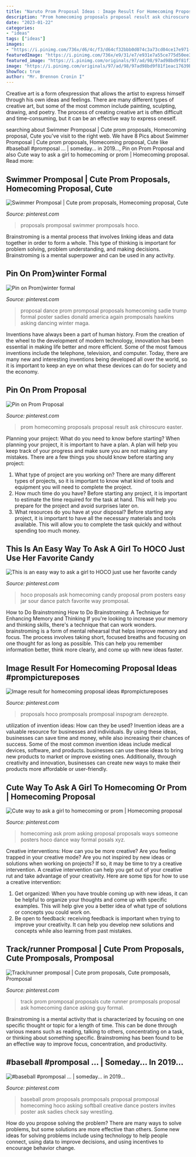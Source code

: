 ```yaml
---
title: "Naruto Prom Proposal Ideas : Image Result For Homecoming Proposal Ideas #prompictureposes"
description: "Prom homecoming proposals proposal result ask chiroscuro easter"
date: "2023-01-22"
categories:
- "ideas"
tags: ["ideas"]
images:
- "https://i.pinimg.com/736x/d6/4c/f3/d64cf32bbb0d074c3a73cd04ce17e971--prom-posals-homecoming-proposal.jpg"
featuredImage: "https://i.pinimg.com/736x/e9/31/e7/e931e7a55ce775d50ee3c9e880aabc14--hoco-proposals-printers.jpg"
featured_image: "https://i.pinimg.com/originals/97/ad/98/97ad98bd9f81f1eac17639b2faf9d6e0.jpg"
image: "https://i.pinimg.com/originals/97/ad/98/97ad98bd9f81f1eac17639b2faf9d6e0.jpg"
ShowToc: true
author: "Mr. Brennon Cronin I"
---
```



Creative art is a form ofexpression that allows the artist to express himself through his own ideas and feelings. There are many different types of creative art, but some of the most common include painting, sculpting, drawing, and poetry. The process of creating creative art is often difficult and time-consuming, but it can be an effective way to express oneself.

	

		
searching about Swimmer Promposal | Cute prom proposals, Homecoming proposal, Cute you've visit to the right web. We have 8 Pics about Swimmer Promposal | Cute prom proposals, Homecoming proposal, Cute like #baseball #promposal … | someday... in 2019…, Pin on Prom Proposal and also Cute way to ask a girl to homecoming or prom | Homecoming proposal. Read more:
		
    
## Swimmer Promposal | Cute Prom Proposals, Homecoming Proposal, Cute

<img loading=lazy src="http://i.pinimg.com/1200x/c4/a9/5e/c4a95e2730a56d338e33366f8d9cc393.jpg" onerror="this.onerror=null;this.src='https://tse4.mm.bing.net/th?id=OIP.aFglj_zFFN-zQdXj-xr41QHaJ4&amp;pid=15.1';" alt="Swimmer Promposal | Cute prom proposals, Homecoming proposal, Cute">

_Source: pinterest.com_

>proposals promposal swimmer promposals hoco. 

	

Brainstroming is a mental process that involves linking ideas and data together in order to form a whole. This type of thinking is important for problem solving, problem understanding, and making decisions. Brainstroming is a mental superpower and can be used in any activity.

    
## Pin On Prom}winter Formal

<img loading=lazy src="https://i.pinimg.com/736x/37/eb/d0/37ebd08437215b0d351fa5d15777d8e6.jpg" onerror="this.onerror=null;this.src='https://tse2.mm.bing.net/th?id=OIP.l0B5iJtC_9nrzQcmqGu8igHaJ4&amp;pid=15.1';" alt="Pin on Prom}winter formal">

_Source: pinterest.com_

>proposal dance prom promposal proposals homecoming sadie trump formal poster sadies donald america again promposals hawkins asking dancing winter maga. 

	

Inventions have always been a part of human history. From the creation of the wheel to the development of modern technology, innovation has been essential in making life better and more efficient. Some of the most famous inventions include the telephone, television, and computer. Today, there are many new and interesting inventions being developed all over the world, so it is important to keep an eye on what these devices can do for society and the economy.

    
## Pin On Prom Proposal

<img loading=lazy src="https://i.pinimg.com/736x/5b/af/99/5baf99ef25b46663e9d505757ece7320--prom-proposal-to-cute.jpg" onerror="this.onerror=null;this.src='https://tse1.mm.bing.net/th?id=OIP.PkbPpv45UkQDHrPxqLMIIgHaNK&amp;pid=15.1';" alt="Pin on Prom Proposal">

_Source: pinterest.com_

>prom homecoming proposals proposal result ask chiroscuro easter. 

	

Planning your project: What do you need to know before starting?
When planning your project, it is important to have a plan. A plan will help you keep track of your progress and make sure you are not making any mistakes. There are a few things you should know before starting any project:
1. What type of project are you working on? There are many different types of projects, so it is important to know what kind of tools and equipment you will need to complete the project.
2. How much time do you have? Before starting any project, it is important to estimate the time required for the task at hand. This will help you prepare for the project and avoid surprises later on.
3. What resources do you have at your disposal? Before starting any project, it is important to have all the necessary materials and tools available. This will allow you to complete the task quickly and without spending too much money.

    
## This Is An Easy Way To Ask A Girl To HOCO Just Use Her Favorite Candy

<img loading=lazy src="https://i.pinimg.com/736x/e9/31/e7/e931e7a55ce775d50ee3c9e880aabc14--hoco-proposals-printers.jpg" onerror="this.onerror=null;this.src='https://tse1.mm.bing.net/th?id=OIP.0Va7vKczNSggOM6pdX336gHaLN&amp;pid=15.1';" alt="This is an easy way to ask a girl to HOCO just use her favorite candy">

_Source: pinterest.com_

>hoco proposals ask homecoming candy proposal prom posters easy jar sour dance patch favorite way promposal. 

	

How to Do Brainstroming
How to Do Brainstroming: A Technique for Enhancing Memory and Thinking
If you're looking to increase your memory and thinking skills, there's a technique that can work wonders. brainstroming is a form of mental rehearsal that helps improve memory and focus. The process involves taking short, focused breaths and focusing on one thought for as long as possible. This can help you remember information better, think more clearly, and come up with new ideas faster.

    
## Image Result For Homecoming Proposal Ideas #prompictureposes

<img loading=lazy src="https://i.pinimg.com/originals/a8/a5/18/a8a51845bce40bec25cfe242cb35f256.jpg" onerror="this.onerror=null;this.src='https://tse2.mm.bing.net/th?id=OIP.upwhuaeCwwmjf5Bb8cVPhAHaJ4&amp;pid=15.1';" alt="Image result for homecoming proposal ideas #prompictureposes">

_Source: pinterest.com_

>proposals hoco promposals promposal inspogram derezepte. 

	

utilization of invention ideas: How can they be used?
Invention ideas are a valuable resource for businesses and individuals. By using these ideas, businesses can save time and money, while also increasing their chances of success. Some of the most common invention ideas include medical devices, software, and products. businesses can use these ideas to bring new products to market or improve existing ones. Additionally, through creativity and innovation, businesses can create new ways to make their products more affordable or user-friendly.

    
## Cute Way To Ask A Girl To Homecoming Or Prom | Homecoming Proposal

<img loading=lazy src="https://i.pinimg.com/736x/d6/4c/f3/d64cf32bbb0d074c3a73cd04ce17e971--prom-posals-homecoming-proposal.jpg" onerror="this.onerror=null;this.src='https://tse2.mm.bing.net/th?id=OIP.asNz9hhbBHkwvxX-YPBrcQHaHa&amp;pid=15.1';" alt="Cute way to ask a girl to homecoming or prom | Homecoming proposal">

_Source: pinterest.com_

>homecoming ask prom asking proposal proposals ways someone posters hoco dance way formal posals xyz. 

	

Creative interventions: How can you be more creative?
Are you feeling trapped in your creative mode? Are you not inspired by new ideas or solutions when working on projects? If so, it may be time to try a creative intervention. A creative intervention can help you get out of your creative rut and take advantage of your creativity. Here are some tips for how to use a creative intervention: 
1. Get organized: When you have trouble coming up with new ideas, it can be helpful to organize your thoughts and come up with specific examples. This will help give you a better idea of what type of solutions or concepts you could work on. 
2. Be open to feedback: receiving feedback is important when trying to improve your creativity. It can help you develop new solutions and concepts while also learning from past mistakes. 

    
## Track/runner Promposal | Cute Prom Proposals, Cute Promposals, Promposal

<img loading=lazy src="https://i.pinimg.com/originals/97/ad/98/97ad98bd9f81f1eac17639b2faf9d6e0.jpg" onerror="this.onerror=null;this.src='https://tse4.mm.bing.net/th?id=OIP.BzbxfOZn1i9cFXZ3Q6tAlAHaJ3&amp;pid=15.1';" alt="Track/runner promposal | Cute prom proposals, Cute promposals, Promposal">

_Source: pinterest.com_

>track prom promposal proposals cute runner promposals proposal ask homecoming dance asking guy formal. 

	

Brainstroming is a mental activity that is characterized by focusing on one specific thought or topic for a length of time. This can be done through various means such as reading, talking to others, concentrating on a task, or thinking about something specific. Brainstroming has been found to be an effective way to improve focus, concentration, and productivity.

    
## #baseball #promposal … | Someday... In 2019…

<img loading=lazy src="https://i.pinimg.com/736x/44/e8/41/44e84111371224ebe98417c4c2dbee97--hoco-proposals-prom-invites-ideas-proposals.jpg?b=t" onerror="this.onerror=null;this.src='https://tse4.mm.bing.net/th?id=OIP.q7dpJg5M3JQ7PzpDyXjiJgHaJ3&amp;pid=15.1';" alt="#baseball #promposal … | someday... in 2019…">

_Source: pinterest.com_

>baseball prom proposals promposals proposal promposal homecoming hoco asking softball creative dance posters invites poster ask sadies check say wrestling. 

	

How do you propose solving the problem?
There are many ways to solve problems, but some solutions are more effective than others. Some new ideas for solving problems include using technology to help people connect, using data to improve decisions, and using incentives to encourage behavior change.

